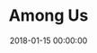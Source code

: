 ---
layout: fanlink

title: Among Us
artists: Dimatis
link: among-us
date: 2018-01-15 00:00:00

image: https://dimatis.yizack.com/images/among-us.jpg

spotify: https://open.spotify.com/album/6yCpIKVIVL0SxnrgPwOAx9
soundcloud: https://soundcloud.com/dimatis/among-us
youtube: https://youtu.be/cmmMTc2Usyk
bandcamp: https://dimatis.bandcamp.com/track/among-us
deezer: https://www.deezer.com/en/album/55105402
tidal: https://tidal.com/browse/album/83439793
download: true

dark: false
---